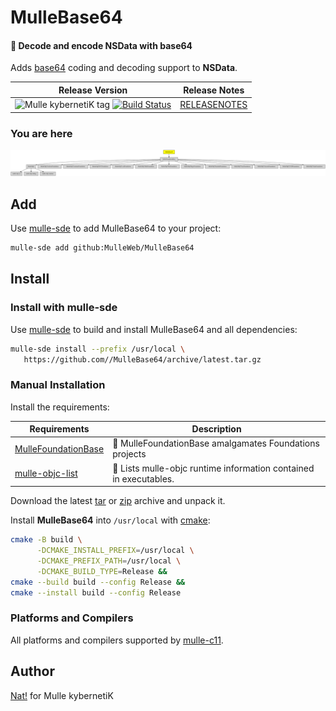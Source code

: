 # MulleBase64

#### 💬 Decode and encode NSData with base64

Adds [base64](https://en.wikipedia.org/wiki/Base64) coding and decoding support
to **NSData**.


| Release Version                                       | Release Notes
|-------------------------------------------------------|--------------
| ![Mulle kybernetiK tag](https://img.shields.io/github/tag/MulleWeb/MulleBase64.svg?branch=release) [![Build Status](https://github.com/MulleWeb/MulleBase64/workflows/CI/badge.svg?branch=release)](//github.com/MulleWeb/MulleBase64/actions) | [RELEASENOTES](RELEASENOTES.md) |








### You are here

![Overview](overview.dot.svg)


## Add

Use [mulle-sde](//github.com/mulle-sde) to add MulleBase64 to your project:

``` sh
mulle-sde add github:MulleWeb/MulleBase64
```

## Install

### Install with mulle-sde

Use [mulle-sde](//github.com/mulle-sde) to build and install MulleBase64 and all dependencies:

``` sh
mulle-sde install --prefix /usr/local \
   https://github.com//MulleBase64/archive/latest.tar.gz
```

### Manual Installation

Install the requirements:

| Requirements                                 | Description
|----------------------------------------------|-----------------------
| [MulleFoundationBase](https://github.com/MulleFoundation/MulleFoundationBase)             | 🧱 MulleFoundationBase amalgamates Foundations projects
| [mulle-objc-list](https://github.com/mulle-objc/mulle-objc-list)             | 📒 Lists mulle-objc runtime information contained in executables.

Download the latest [tar](https://github.com/MulleWeb/MulleBase64/archive/refs/tags/latest.tar.gz) or [zip](https://github.com/MulleWeb/MulleBase64/archive/refs/tags/latest.zip) archive and unpack it.

Install **MulleBase64** into `/usr/local` with [cmake](https://cmake.org):

``` sh
cmake -B build \
      -DCMAKE_INSTALL_PREFIX=/usr/local \
      -DCMAKE_PREFIX_PATH=/usr/local \
      -DCMAKE_BUILD_TYPE=Release &&
cmake --build build --config Release &&
cmake --install build --config Release
```

### Platforms and Compilers

All platforms and compilers supported by
[mulle-c11](//github.com/mulle-c/mulle-c11).


## Author

[Nat!](https://mulle-kybernetik.com/weblog) for Mulle kybernetiK  

